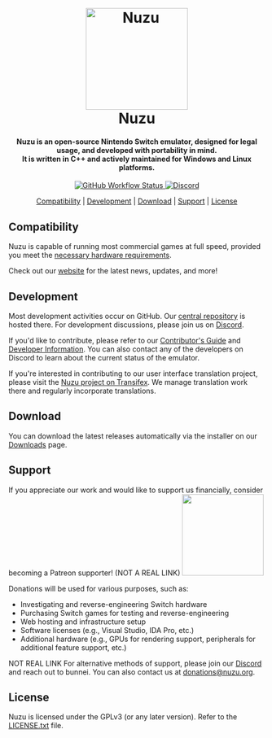 <!--
SPDX-FileCopyrightText: 2022 Nuzu
SPDX-License-Identifier: GPL-3.0-or-later
-->

<h1 align="center">
  <br>
  <a href="https://github.com/Nikilites/nuzu/"><img src="https://raw.githubusercontent.com/Nikilites/nuzu/main/logo.png" alt="Nuzu" width="200"></a>
  <br>
  <b>Nuzu</b>
  <br>
</h1>

<h4 align="center"><b>Nuzu</b> is an open-source Nintendo Switch emulator, designed for legal usage, and developed with portability in mind.
<br>
It is written in C++ and actively maintained for Windows and Linux platforms.
</h4>

<p align="center">
    <a href="https://github.com/Nikilites/nuzu/actions">
        <img src="https://img.shields.io/github/workflow/status/Nikilites/nuzu/Build%20and%20Test/main?label=Build%20Status"
            alt="GitHub Workflow Status">
    </a>
    <a href="https://discord.com/invite/nuzu">
        <img src="https://img.shields.io/discord/1234567890?color=5865F2&label=discord&logo=discord&logoColor=white"
            alt="Discord">
    </a>
</p>

<p align="center">
  <a href="#compatibility">Compatibility</a> |
  <a href="#development">Development</a> |
  <a href="#download">Download</a> |
  <a href="#support">Support</a> |
  <a href="#license">License</a>
</p>

## Compatibility

Nuzu is capable of running most commercial games at full speed, provided you meet the [necessary hardware requirements](https://github.com/Nikilites/nuzu/wiki/Quickstart#hardware-requirements).

Check out our [website](https://github.com/Nikilites/nuzu/) for the latest news, updates, and more!

## Development

Most development activities occur on GitHub. Our [central repository](https://github.com/Nikilites/nuzu) is hosted there. For development discussions, please join us on [Discord](https://discord.com/invite/nuzu).

If you'd like to contribute, please refer to our [Contributor's Guide](https://github.com/Nikilites/nuzu/wiki/Contributing) and [Developer Information](https://github.com/Nikilites/nuzu/wiki/Developer-Information).
You can also contact any of the developers on Discord to learn about the current status of the emulator.

If you're interested in contributing to our user interface translation project, please visit the [Nuzu project on Transifex](https://www.transifex.com/Nikilites/nuzu). We manage translation work there and regularly incorporate translations.

## Download

You can download the latest releases automatically via the installer on our [Downloads](https://github.com/Nikilites/nuzu/releases) page.

## Support

If you appreciate our work and would like to support us financially, consider becoming a Patreon supporter!
(NOT A REAL LINK)
<a href="https://www.patreon.com/nuzuteam">
    <img src="https://c5.patreon.com/external/logo/become_a_patron_button@2x.png" width="160">
</a>

Donations will be used for various purposes, such as:
* Investigating and reverse-engineering Switch hardware
* Purchasing Switch games for testing and reverse-engineering
* Web hosting and infrastructure setup
* Software licenses (e.g., Visual Studio, IDA Pro, etc.)
* Additional hardware (e.g., GPUs for rendering support, peripherals for additional feature support, etc.)

NOT REAL LINK
For alternative methods of support, please join our [Discord](https://discord.com/invite/nuzu) and reach out to bunnei. You can also contact us at donations@nuzu.org.

## License

Nuzu is licensed under the GPLv3 (or any later version). Refer to the [LICENSE.txt](https://github.com/Nikilites/nuzu/blob/main/LICENSE.txt) file.
